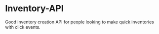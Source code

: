 # Inventory-API
Good inventory creation API for people looking to make quick inventories with click events.

